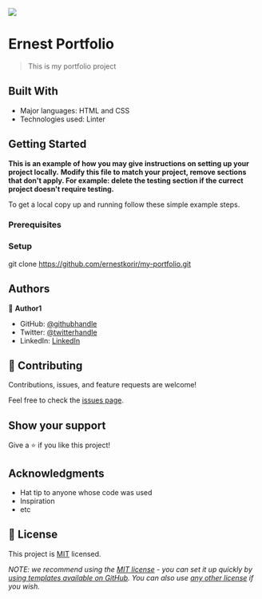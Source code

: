 ![](https://img.shields.io/badge/Microverse-blueviolet)

# Ernest Portfolio

> This is my portfolio project

## Built With

- Major languages: HTML and CSS
- Technologies used: Linter

## Getting Started

**This is an example of how you may give instructions on setting up your project locally.**
**Modify this file to match your project, remove sections that don't apply. For example: delete the testing section if the currect project doesn't require testing.**

To get a local copy up and running follow these simple example steps.

### Prerequisites

### Setup

git clone https://github.com/ernestkorir/my-portfolio.git

## Authors

👤 **Author1**

- GitHub: [@githubhandle](https://github.com/ernestkorir)
- Twitter: [@twitterhandle](https://twitter.com/Ernestbore3)
- LinkedIn: [LinkedIn](linkedin.com/in/ernest-bore-3b6042211/)

## 🤝 Contributing

Contributions, issues, and feature requests are welcome!

Feel free to check the [issues page](../../issues/).

## Show your support

Give a ⭐️ if you like this project!

## Acknowledgments

- Hat tip to anyone whose code was used
- Inspiration
- etc

## 📝 License

This project is [MIT](./LICENSE) licensed.

_NOTE: we recommend using the [MIT license](https://choosealicense.com/licenses/mit/) - you can set it up quickly by [using templates available on GitHub](https://docs.github.com/en/communities/setting-up-your-project-for-healthy-contributions/adding-a-license-to-a-repository). You can also use [any other license](https://choosealicense.com/licenses/) if you wish._
